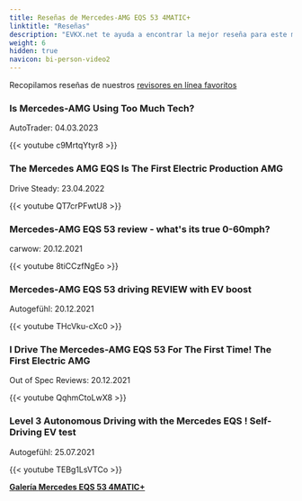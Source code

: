 ```yaml
---
title: Reseñas de Mercedes-AMG EQS 53 4MATIC+
linktitle: "Reseñas"
description: "EVKX.net te ayuda a encontrar la mejor reseña para este modelo."
weight: 6
hidden: true
navicon: bi-person-video2
---
```

Recopilamos reseñas de nuestros [revisores en línea favoritos](../../../../../guides/evreviewers/)

<div class="container text-center shadow p-2 pe-4 mb-5 bg-body-tertiary rounded border">
<h3>Is Mercedes-AMG Using Too Much Tech?</h3>
<p>AutoTrader: 04.03.2023</p>

{{< youtube c9MrtqYtyr8 >}}

</div>
<div class="container text-center shadow p-2 pe-4 mb-5 bg-body-tertiary rounded border">
<h3>The Mercedes AMG EQS Is The First Electric Production AMG</h3>
<p>Drive Steady: 23.04.2022</p>

{{< youtube QT7crPFwtU8 >}}

</div>
<div class="container text-center shadow p-2 pe-4 mb-5 bg-body-tertiary rounded border">
<h3>Mercedes-AMG EQS 53 review - what's its true 0-60mph?</h3>
<p>carwow: 20.12.2021</p>

{{< youtube 8tiCCzfNgEo >}}

</div>
<div class="container text-center shadow p-2 pe-4 mb-5 bg-body-tertiary rounded border">
<h3>Mercedes-AMG EQS 53 driving REVIEW with EV boost</h3>
<p>Autogefühl: 20.12.2021</p>

{{< youtube THcVku-cXc0 >}}

</div>
<div class="container text-center shadow p-2 pe-4 mb-5 bg-body-tertiary rounded border">
<h3>I Drive The Mercedes-AMG EQS 53 For The First Time! The First Electric AMG</h3>
<p>Out of Spec Reviews: 20.12.2021</p>

{{< youtube QqhmCtoLwX8 >}}

</div>
<div class="container text-center shadow p-2 pe-4 mb-5 bg-body-tertiary rounded border">
<h3>Level 3 Autonomous Driving with the Mercedes EQS ! Self-Driving EV test</h3>
<p>Autogefühl: 25.07.2021</p>

{{< youtube TEBg1LsVTCo >}}

</div>
<div class="mt-3 mb-3">
<a href="../gallery/" class="text-decoration-none text-black">
<strong><i class="bi-arrow-left"></i>Galería  </strong>
</a>
<a href="../" class="text-decoration-none text-black float-end">
<strong>Mercedes EQS 53 4MATIC+ <i class="bi-arrow-right"></i></strong>
</a>
</div>
